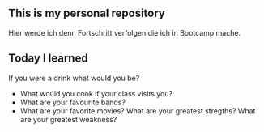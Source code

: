 ## This is my personal repository
Hier werde ich denn Fortschritt verfolgen die ich in Bootcamp mache.

## Today I learned 
If you were a drink what would you be?

- What would you cook if your class visits you?
- What are your favourite bands?
- What are your favorite movies?
What are your greatest stregths?
What are your greatest weakness?
